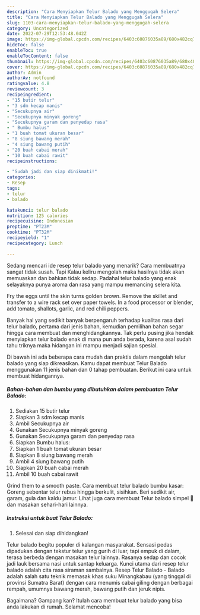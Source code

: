 ```yaml
---
description: "Cara Menyiapkan Telur Balado yang Menggugah Selera"
title: "Cara Menyiapkan Telur Balado yang Menggugah Selera"
slug: 1103-cara-menyiapkan-telur-balado-yang-menggugah-selera
category: Uncategorized
date: 2022-07-29T12:53:48.042Z
image: https://img-global.cpcdn.com/recipes/6403c60876035a89/680x482cq70/telur-balado-foto-resep-utama.jpg
hideToc: false
enableToc: true
enableTocContent: false
thumbnail: https://img-global.cpcdn.com/recipes/6403c60876035a89/680x482cq70/telur-balado-foto-resep-utama.jpg
cover: https://img-global.cpcdn.com/recipes/6403c60876035a89/680x482cq70/telur-balado-foto-resep-utama.jpg
author: Admin
authorAv: notfound
ratingvalue: 4.8
reviewcount: 3
recipeingredient:
- "15 butir telur"
- "3 sdm kecap manis"
- "Secukupnya air"
- "Secukupnya minyak goreng"
- "Secukupnya garam dan penyedap rasa"
- " Bumbu halus"
- "1 buah tomat ukuran besar"
- "8 siung bawang merah"
- "4 siung bawang putih"
- "20 buah cabai merah"
- "10 buah cabai rawit"
recipeinstructions:

- "Sudah jadi dan siap dinikmati!"
categories:
- Resep
tags:
- telur
- balado

katakunci: telur balado 
nutrition: 125 calories
recipecuisine: Indonesian
preptime: "PT23M"
cooktime: "PT32M"
recipeyield: "1"
recipecategory: Lunch

---
```



Sedang mencari ide resep telur balado yang menarik? Cara membuatnya sangat tidak susah. Tapi Kalau keliru mengolah maka hasilnya tidak akan memuaskan dan bahkan tidak sedap. Padahal telur balado yang enak selayaknya punya aroma dan rasa yang mampu memancing selera kita.


Fry the eggs until the skin turns golden brown. Remove the skillet and transfer to a wire rack set over paper towels. In a food processor or blender, add tomato, shallots, garlic, and red chili peppers.

Banyak hal yang sedikit banyak berpengaruh terhadap kualitas rasa dari telur balado, pertama dari jenis bahan, kemudian pemilihan bahan segar hingga cara membuat dan menghidangkannya. Tak perlu pusing jika hendak menyiapkan telur balado enak di mana pun anda berada, karena asal sudah tahu triknya maka hidangan ini mampu menjadi sajian spesial.


Di bawah ini ada beberapa cara mudah dan praktis dalam mengolah telur balado yang siap dikreasikan. Kamu dapat membuat Telur Balado menggunakan 11 jenis bahan dan 0 tahap pembuatan. Berikut ini cara untuk membuat hidangannya.

<!--inarticleads1-->

##### Bahan-bahan dan bumbu yang dibutuhkan dalam pembuatan Telur Balado:

1. Sediakan 15 butir telur
1. Siapkan 3 sdm kecap manis
1. Ambil Secukupnya air
1. Gunakan Secukupnya minyak goreng
1. Gunakan Secukupnya garam dan penyedap rasa
1. Siapkan  Bumbu halus:
1. Siapkan 1 buah tomat ukuran besar
1. Siapkan 8 siung bawang merah
1. Ambil 4 siung bawang putih
1. Siapkan 20 buah cabai merah
1. Ambil 10 buah cabai rawit


Grind them to a smooth paste. Cara membuat telur balado bumbu kasar: Goreng sebentar telur rebus hingga berkulit, sisihkan. Beri sedikit air, garam, gula dan kaldu jamur. Lihat juga cara membuat Telur balado simpel 🤤 dan masakan sehari-hari lainnya. 

<!--inarticleads2-->

##### Instruksi untuk buat Telur Balado:


1. Selesai dan siap dihidangkan!

Telur balado begitu populer di kalangan masyarakat. Sensasi pedas dipadukan dengan tekstur telur yang gurih di luar, tapi empuk di dalam, terasa berbeda dengan masakan telur lainnya. Rasanya sedap dan cocok jadi lauk bersama nasi untuk santap keluarga. Kunci utama dari resep telur balado adalah cita rasa siraman sambalnya. Resep Telur Balado - Balado adalah salah satu teknik memasak khas suku Minangkabau (yang tinggal di provinsi Sumatra Barat) dengan cara menumis cabai giling dengan berbagai rempah, umumnya bawang merah, bawang putih dan jeruk nipis. 

Bagaimana? Gampang kan? Itulah cara membuat telur balado yang bisa anda lakukan di rumah. Selamat mencoba!
